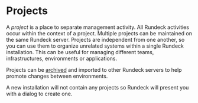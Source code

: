 # Projects

A _project_ is a place to separate management activity.
All Rundeck activities occur within the context of a project.
Multiple projects can be maintained on the same Rundeck server.
Projects are independent from one another, so you can use them to
organize unrelated systems within a single Rundeck
installation. This can be useful for managing different teams, infrastructures,
environments or applications.

Projects can be [archived](/manual/projects/project-archive.md) and imported to other Rundeck servers to help
promote changes between environments.

A new installation will not contain any projects so Rundeck will present
you with a dialog to create one.
